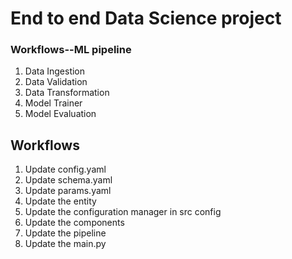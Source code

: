 # End to end Data Science project

### Workflows--ML pipeline

1. Data Ingestion
2. Data Validation
3. Data Transformation
4. Model Trainer
5. Model Evaluation

## Workflows

1. Update config.yaml
2. Update schema.yaml
3. Update params.yaml
4. Update the entity
5. Update the configuration manager in src config
6. Update the components
7. Update the pipeline
8. Update the main.py
